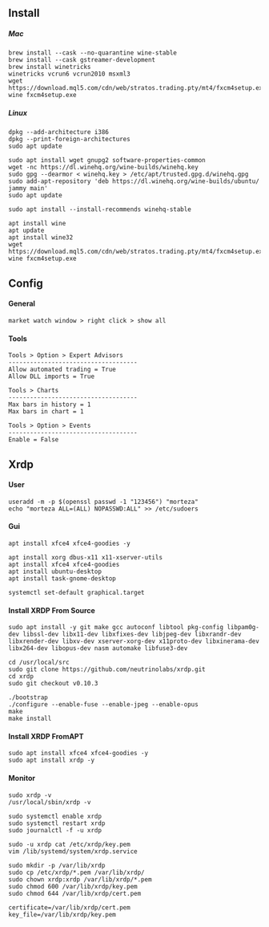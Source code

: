 <!---------------------------------------[Install]-->
## Install

##### Mac 
    brew install --cask --no-quarantine wine-stable
    brew install --cask gstreamer-development
    brew install winetricks
    winetricks vcrun6 vcrun2010 msxml3
	wget https://download.mql5.com/cdn/web/stratos.trading.pty/mt4/fxcm4setup.exe
	wine fxcm4setup.exe

##### Linux
    dpkg --add-architecture i386
    dpkg --print-foreign-architectures
    sudo apt update
    
    sudo apt install wget gnupg2 software-properties-common
    wget -nc https://dl.winehq.org/wine-builds/winehq.key
    sudo gpg --dearmor < winehq.key > /etc/apt/trusted.gpg.d/winehq.gpg
    sudo add-apt-repository 'deb https://dl.winehq.org/wine-builds/ubuntu/ jammy main'
    sudo apt update

    sudo apt install --install-recommends winehq-stable

    apt install wine
    apt update
    apt install wine32
    wget https://download.mql5.com/cdn/web/stratos.trading.pty/mt4/fxcm4setup.exe
    wine fxcm4setup.exe





<!---------------------------------------[Config]-->
## Config

#### General
	market watch window > right click > show all

#### Tools

	Tools > Option > Expert Advisors
	------------------------------------
	Allow automated trading = True
	Allow DLL imports = True

	Tools > Charts
	------------------------------------
	Max bars in history = 1
	Max bars in chart = 1

	Tools > Option > Events
	------------------------------------
	Enable = False


<!---------------------------------------[Xrdp]-->
## Xrdp


#### User
    useradd -m -p $(openssl passwd -1 "123456") "morteza"
    echo "morteza ALL=(ALL) NOPASSWD:ALL" >> /etc/sudoers

#### Gui
    apt install xfce4 xfce4-goodies -y

    apt install xorg dbus-x11 x11-xserver-utils 
    apt install xfce4 xfce4-goodies 
    apt install ubuntu-desktop 
    apt install task-gnome-desktop

    systemctl set-default graphical.target

#### Install XRDP From Source
    sudo apt install -y git make gcc autoconf libtool pkg-config libpam0g-dev libssl-dev libx11-dev libxfixes-dev libjpeg-dev libxrandr-dev libxrender-dev libxv-dev xserver-xorg-dev x11proto-dev libxinerama-dev libx264-dev libopus-dev nasm automake libfuse3-dev

    cd /usr/local/src
    sudo git clone https://github.com/neutrinolabs/xrdp.git
    cd xrdp
    sudo git checkout v0.10.3

    ./bootstrap
    ./configure --enable-fuse --enable-jpeg --enable-opus
    make
    make install

#### Install XRDP FromAPT
    sudo apt install xfce4 xfce4-goodies -y
    sudo apt install xrdp -y

#### Monitor
    sudo xrdp -v
    /usr/local/sbin/xrdp -v

    sudo systemctl enable xrdp
    sudo systemctl restart xrdp
    sudo journalctl -f -u xrdp 

    sudo -u xrdp cat /etc/xrdp/key.pem
    vim /lib/systemd/system/xrdp.service

    sudo mkdir -p /var/lib/xrdp
    sudo cp /etc/xrdp/*.pem /var/lib/xrdp/
    sudo chown xrdp:xrdp /var/lib/xrdp/*.pem
    sudo chmod 600 /var/lib/xrdp/key.pem
    sudo chmod 644 /var/lib/xrdp/cert.pem

    certificate=/var/lib/xrdp/cert.pem
    key_file=/var/lib/xrdp/key.pem